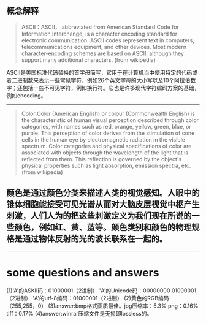 ## 概念解释
>ASCII：ASCII， abbreviated from American Standard Code for Information Interchange, is a character encoding standard for electronic communication. ASCII codes represent text in computers, telecommunications equipment, and other devices. Most modern character-encoding schemes are based on ASCII, although they support many additional characters.         (from wikipedia)

ASCII是美国标准代码替换的首字母简写，它用于在计算机当中使用特定的代码或者二进制数来表示一些常见字符，例如26个英文字母的大小写以及10个阿拉伯数字；还包括一些不可见字符，例如换行符。它也是许多现代字符编码方案的基础，例如encoding。

---

>Color:Color (American English) or colour (Commonwealth English) is the characteristic of human visual perception described through color categories, with names such as red, orange, yellow, green, blue, or purple. This perception of color derives from the stimulation of cone cells in the human eye by electromagnetic radiation in the visible spectrum. Color categories and physical specifications of color are associated with objects through the wavelength of the light that is reflected from them. This reflection is governed by the object's physical properties such as light absorption, emission spectra, etc.      (from wikipedia)

颜色是通过颜色分类来描述人类的视觉感知。人眼中的锥体细胞能接受可见光谱从而对大脑皮层视觉中枢产生刺激，人们人为的把这些刺激定义为我们现在所说的一些颜色，例如红、黄、蓝等。颜色类别和颜色的物理规格是通过物体反射的光的波长联系在一起的。
---
---
# some questions and answers
(1)'A'的ASKII码：01000001（2进制）
   'A'的Unicode码：00000000 01000001（2进制）
   'A'的utf-8编码：01000001（2进制）
(2)黄色的RGB编码（255,255，0）
(3)answer:bmp格式画质最佳。jpg压缩率：5.3% png：0.16% tiff：0.17%
(4)answer:winrar压缩文件是无损即lossless的。